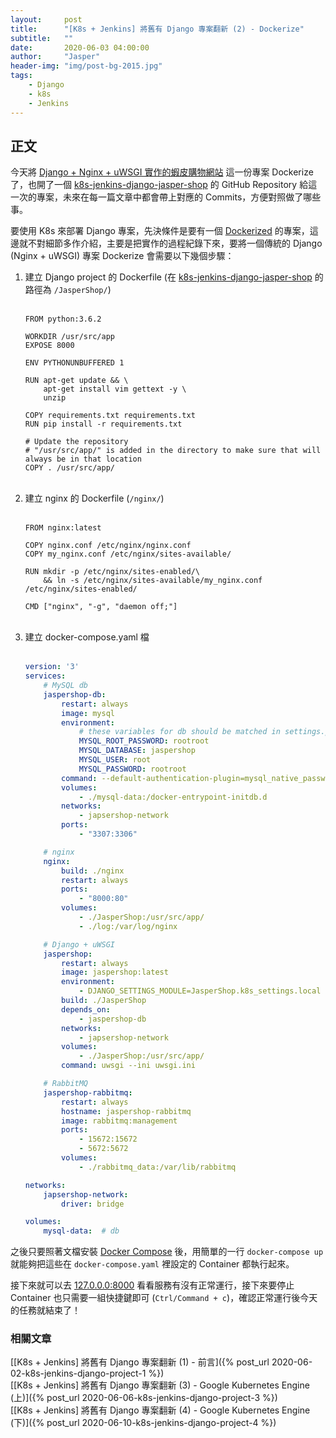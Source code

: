 ```yaml
---
layout:     post
title:      "[K8s + Jenkins] 將舊有 Django 專案翻新 (2) - Dockerize"
subtitle:   ""
date:       2020-06-03 04:00:00
author:     "Jasper"
header-img: "img/post-bg-2015.jpg"
tags:
    - Django
    - k8s
    - Jenkins
---
```

## 正文

今天將 [Django + Nginx + uWSGI 實作的蝦皮購物網站](https://github.com/JasperSui/Django-Nginx-uWSGI-High-Performance-JasperShop) 這一份專案 Dockerize 了，也開了一個 [k8s-jenkins-django-jasper-shop](https://github.com/JasperSui/k8s-jenkins-django-jasper-shop) 的 GitHub Repository 給這一次的專案，未來在每一篇文章中都會帶上對應的 Commits，方便對照做了哪些事。

要使用 K8s 來部署 Django 專案，先決條件是要有一個 [Dockerized](https://docs.docker.com/engine/examples/) 的專案，這邊就不對細節多作介紹，主要是把實作的過程紀錄下來，要將一個傳統的 Django (Nginx + uWSGI) 專案 Dockerize 會需要以下幾個步驟：

1. 建立 Django project 的 Dockerfile (在 [k8s-jenkins-django-jasper-shop](https://github.com/JasperSui/k8s-jenkins-django-jasper-shop) 的路徑為 `/JasperShop/`)
    <br><br>
    ```
    FROM python:3.6.2

    WORKDIR /usr/src/app
    EXPOSE 8000

    ENV PYTHONUNBUFFERED 1

    RUN apt-get update && \
        apt-get install vim gettext -y \
        unzip

    COPY requirements.txt requirements.txt
    RUN pip install -r requirements.txt

    # Update the repository
    # "/usr/src/app/" is added in the directory to make sure that will always be in that location
    COPY . /usr/src/app/
    ```
    <br>
2. 建立 nginx 的 Dockerfile (`/nginx/`)
    <br><br>
    ```
    FROM nginx:latest

    COPY nginx.conf /etc/nginx/nginx.conf
    COPY my_nginx.conf /etc/nginx/sites-available/

    RUN mkdir -p /etc/nginx/sites-enabled/\
        && ln -s /etc/nginx/sites-available/my_nginx.conf /etc/nginx/sites-enabled/

    CMD ["nginx", "-g", "daemon off;"]
    ```
    <br>
3. 建立 docker-compose.yaml 檔
    <br><br>
    ```yaml
    version: '3'
    services:
        # MySQL db
        jaspershop-db:
            restart: always
            image: mysql
            environment:
                # these variables for db should be matched in settings.py
                MYSQL_ROOT_PASSWORD: rootroot 
                MYSQL_DATABASE: jaspershop
                MYSQL_USER: root
                MYSQL_PASSWORD: rootroot
            command: --default-authentication-plugin=mysql_native_password
            volumes:
                - ./mysql-data:/docker-entrypoint-initdb.d
            networks:
                - japsershop-network
            ports:
                - "3307:3306"

        # nginx
        nginx:
            build: ./nginx
            restart: always
            ports: 
                - "8000:80"
            volumes:
                - ./JasperShop:/usr/src/app/
                - ./log:/var/log/nginx

        # Django + uWSGI
        jaspershop:
            restart: always
            image: jaspershop:latest
            environment:
                - DJANGO_SETTINGS_MODULE=JasperShop.k8s_settings.local
            build: ./JasperShop
            depends_on:
                - jaspershop-db
            networks:
                - japsershop-network
            volumes:
                - ./JasperShop:/usr/src/app/
            command: uwsgi --ini uwsgi.ini

        # RabbitMQ
        jaspershop-rabbitmq:
            restart: always
            hostname: jaspershop-rabbitmq
            image: rabbitmq:management
            ports:
                - 15672:15672
                - 5672:5672
            volumes:
                - ./rabbitmq_data:/var/lib/rabbitmq

    networks:
        japsershop-network:
            driver: bridge

    volumes:
        mysql-data:  # db
    ```

之後只要照著文檔安裝 [Docker Compose](https://docs.docker.com/compose/install/) 後，用簡單的一行 `docker-compose up` 就能夠把這些在 `docker-compose.yaml` 裡設定的 Container 都執行起來。

接下來就可以去 [127.0.0.0:8000](http://127.0.0.1:8000) 看看服務有沒有正常運行，接下來要停止 Container 也只需要一組快捷鍵即可 (`Ctrl/Command + c`)，確認正常運行後今天的任務就結束了！

### 相關文章
[[K8s + Jenkins] 將舊有 Django 專案翻新 (1) - 前言]({% post_url 2020-06-02-k8s-jenkins-django-project-1 %})<br>
[[K8s + Jenkins] 將舊有 Django 專案翻新 (3) - Google Kubernetes Engine (上)]({% post_url 2020-06-06-k8s-jenkins-django-project-3 %})<br>
[[K8s + Jenkins] 將舊有 Django 專案翻新 (4) - Google Kubernetes Engine (下)]({% post_url 2020-06-10-k8s-jenkins-django-project-4 %})